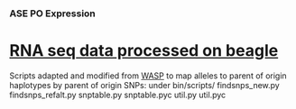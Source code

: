 
### ASE PO Expression 

# [RNA seq data processed on beagle](https://github.com/smozaffari/ASE_PO/tree/master/bin/scripts)


Scripts adapted and modified from [WASP](https://github.com/bmvdgeijn/WASP) to map alleles to parent of origin haplotypes by parent of origin SNPs: under bin/scripts/
findsnps_new.py
findsnps_refalt.py
snptable.py
snptable.pyc
util.py
util.pyc
